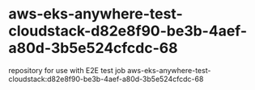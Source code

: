 # aws-eks-anywhere-test-cloudstack-d82e8f90-be3b-4aef-a80d-3b5e524cfcdc-68
repository for use with E2E test job aws-eks-anywhere-test-cloudstack:d82e8f90-be3b-4aef-a80d-3b5e524cfcdc-68
